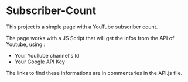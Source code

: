 # Subscriber-Count

This project is a simple page with a YouTube subscriber count.

The page works with a JS Script that will get the infos from the API of Youtube, using :

- Your YouTube channel's Id
- Your Google API Key

The links to find these informations are in commentaries in the API.js file.
